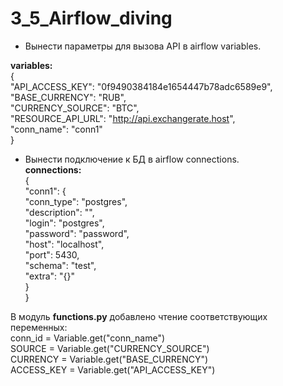 # 3_5_Airflow_diving
- Вынести параметры для вызова API в airflow variables.
  
__variables:__  
{  
    "API_ACCESS_KEY": "0f9490384184e1654447b78adc6589e9",  
    "BASE_CURRENCY": "RUB",  
    "CURRENCY_SOURCE": "BTC",  
    "RESOURCE_API_URL": "http://api.exchangerate.host",  
    "conn_name": "conn1"  
}  

- Вынести подключение к БД в airflow connections.  
__connections:__  
{  
  "conn1": {  
    "conn_type": "postgres",  
    "description": "",  
    "login": "postgres",  
    "password": "password",  
    "host": "localhost",  
    "port": 5430,  
    "schema": "test",  
    "extra": "{}"  
  }  
}  

В модуль __functions.py__ добавлено чтение соответствующих переменных:  
conn_id = Variable.get("conn_name")  
SOURCE = Variable.get("CURRENCY_SOURCE")  
CURRENCY = Variable.get("BASE_CURRENCY")  
ACCESS_KEY = Variable.get("API_ACCESS_KEY")  
